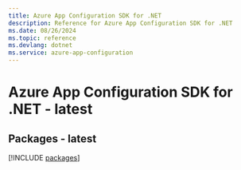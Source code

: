 ```yaml
---
title: Azure App Configuration SDK for .NET
description: Reference for Azure App Configuration SDK for .NET
ms.date: 08/26/2024
ms.topic: reference
ms.devlang: dotnet
ms.service: azure-app-configuration
---
```

# Azure App Configuration SDK for .NET - latest
## Packages - latest
[!INCLUDE [packages](app-configuration-index.md)]